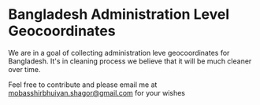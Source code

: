 # Bangladesh Administration Level Geocoordinates
We are in a goal of collecting administration leve geocoordinates for Bangladesh. It's in cleaning process we believe that it will be much cleaner over time.

Feel free to contribute and please email me at mobasshirbhuiyan.shagor@gmail.com for your wishes
